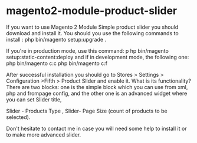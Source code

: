 # magento2-module-product-slider
If you want to use Magento 2 Module Simple product slider you should download and install it. 
You should you use the following commands to install
: php bin/magento setup:upgrade . 

If you're in production mode, use this command: p
hp bin/magento setup:static-content:deploy 
and if in development mode, the following one: 
php bin/magento c:c php bin/magento c:f

After successful installation you should go to
Stores > Settings > Configuration >Fifth > Product Slider and enable it.
What is its functionality? There are two blocks: one is the simple block which you can use from xml,
php and frompage config,
and the other one is an advanced widget where you can set Slider title,

Slider - Products Type , Slider- Page Size (count of products to be selected).

Don't hesitate to contact me in case you will need some help to install it or to make more advanced slider.

